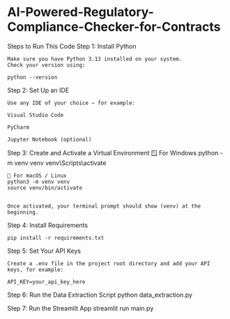 ﻿# AI-Powered-Regulatory-Compliance-Checker-for-Contracts
Steps to Run This Code
Step 1: Install Python

    Make sure you have Python 3.13 installed on your system.
    Check your version using:

    python --version

Step 2: Set Up an IDE

    Use any IDE of your choice — for example:

    Visual Studio Code

    PyCharm

    Jupyter Notebook (optional)

Step 3: Create and Activate a Virtual Environment
    🪟 For Windows
    python -m venv venv
    venv\Scripts\activate

    🐧 For macOS / Linux
    python3 -m venv venv
    source venv/bin/activate


    Once activated, your terminal prompt should show (venv) at the beginning.

Step 4: Install Requirements

    pip install -r requirements.txt

Step 5: Set Your API Keys

    Create a .env file in the project root directory and add your API keys, for example:

    API_KEY=your_api_key_here

Step 6: Run the Data Extraction Script
    python data_extraction.py

Step 7: Run the Streamlit App
    streamlit run main.py

